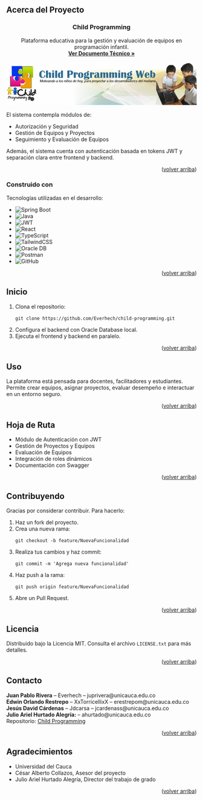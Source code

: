 <!-- ABOUT THE PROJECT -->
## Acerca del Proyecto
<div id="readme-top"></div>



  <h3 align="center">Child Programming</h3>

  <p align="center">
    Plataforma educativa para la gestión y evaluación de equipos en programación infantil.
    <br />
    <a href="https://docs.google.com/document/d/1hrngXTTdsKcdyylIEwSjEsUjdknn3Zpr/edit"><strong>Ver Documento Técnico »</strong></a>
    <br /><br />
    <img src="images/Captura de pantalla.png" alt="Imagen de la plataforma." width="700">
  </p>
</div>

El sistema contempla módulos de:
- Autorización y Seguridad
- Gestión de Equipos y Proyectos
- Seguimiento y Evaluación de Equipos

Además, el sistema cuenta con autenticación basada en tokens JWT y separación clara entre frontend y backend.

<p align="right">(<a href="#readme-top">volver arriba</a>)</p>

### Construido con

Tecnologías utilizadas en el desarrollo:

- ![Spring Boot](https://img.shields.io/badge/Spring_Boot-6DB33F?style=for-the-badge&logo=spring-boot&logoColor=white)
- ![Java](https://img.shields.io/badge/Java-ED8B00?style=for-the-badge&logo=java&logoColor=white)
- ![JWT](https://img.shields.io/badge/JWT-000000?style=for-the-badge&logo=JSON%20web%20tokens&logoColor=white)
- ![React](https://img.shields.io/badge/React-20232A?style=for-the-badge&logo=react&logoColor=61DAFB)
- ![TypeScript](https://img.shields.io/badge/TypeScript-007ACC?style=for-the-badge&logo=typescript&logoColor=white)
- ![TailwindCSS](https://img.shields.io/badge/Tailwind_CSS-38B2AC?style=for-the-badge&logo=tailwind-css&logoColor=white)
- ![Oracle DB](https://img.shields.io/badge/Oracle-CC0000?style=for-the-badge&logo=oracle&logoColor=white)
- ![Postman](https://img.shields.io/badge/Postman-FF6C37?style=for-the-badge&logo=postman&logoColor=white)
- ![GitHub](https://img.shields.io/badge/GitHub-181717?style=for-the-badge&logo=github&logoColor=white)

<p align="right">(<a href="#readme-top">volver arriba</a>)</p>

<!-- GETTING STARTED -->
<h2 id="inicio">Inicio</h2>

<ol>
  <li>Clona el repositorio:
    <pre><code>git clone https://github.com/Everhech/child-programming.git</code></pre>
  </li>
  <li>Configura el backend con Oracle Database local.</li>
  <li>Ejecuta el frontend y backend en paralelo.</li>
</ol>

<p align="right">(<a href="#readme-top">volver arriba</a>)</p>

<!-- USAGE EXAMPLES -->
<h2 id="uso">Uso</h2>

<p>
La plataforma está pensada para docentes, facilitadores y estudiantes. Permite crear equipos, asignar proyectos, evaluar desempeño e interactuar en un entorno seguro.
</p>

<p align="right">(<a href="#readme-top">volver arriba</a>)</p>

<!-- ROADMAP -->
<h2 id="hoja-de-ruta">Hoja de Ruta</h2>

<ul>
  <li>Módulo de Autenticación con JWT</li>
  <li>Gestión de Proyectos y Equipos</li>
  <li>Evaluación de Equipos</li>
  <li>Integración de roles dinámicos</li>
  <li>Documentación con Swagger</li>
</ul>

<p align="right">(<a href="#readme-top">volver arriba</a>)</p>

<!-- CONTRIBUTING -->
<h2 id="contribuyendo">Contribuyendo</h2>

<p>Gracias por considerar contribuir. Para hacerlo:</p>

<ol>
  <li>Haz un fork del proyecto.</li>
  <li>Crea una nueva rama:
    <pre><code>git checkout -b feature/NuevaFuncionalidad</code></pre>
  </li>
  <li>Realiza tus cambios y haz commit:
    <pre><code>git commit -m 'Agrega nueva funcionalidad'</code></pre>
  </li>
  <li>Haz push a la rama:
    <pre><code>git push origin feature/NuevaFuncionalidad</code></pre>
  </li>
  <li>Abre un Pull Request.</li>
</ol>

<p align="right">(<a href="#readme-top">volver arriba</a>)</p>

<!-- LICENSE -->
<h2 id="licencia">Licencia</h2>

<p>Distribuido bajo la Licencia MIT. Consulta el archivo <code>LICENSE.txt</code> para más detalles.</p>

<p align="right">(<a href="#readme-top">volver arriba</a>)</p>

<!-- CONTACT -->
<h2 id="contacto">Contacto</h2>

<p>
<b>Juan Pablo Rivera</b> – Everhech – juprivera@unicauca.edu.co<br />
<b>Edwin Orlando Restrepo</b> – XxTorricellixX – erestrepom@unicauca.edu.co<br />
<b>Jesús David Cárdenas</b> – Jdcarsa – jcardenass@unicauca.edu.co<br />
<b>Julio Ariel Hurtado Alegría:</b>  – ahurtado@unicauca.edu.co<br />
Repositorio: <a href="https://github.com/PortillaXpert/Child-Programming">Child Programming</a>
</p>

<p align="right">(<a href="#readme-top">volver arriba</a>)</p>

<!-- ACKNOWLEDGMENTS -->
<h2 id="agradecimientos">Agradecimientos</h2>

<ul>
  <li>Universidad del Cauca</li>
  <li>César Alberto Collazos, Asesor del proyecto</li>
  <li>Julio Ariel Hurtado Alegría, Director del trabajo de grado</li>
</ul>

<p align="right">(<a href="#readme-top">volver arriba</a>)</p>
